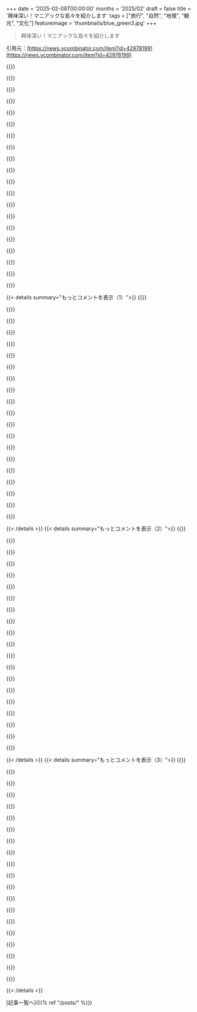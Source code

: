 +++
date = '2025-02-08T00:00:00'
months = '2025/02'
draft = false
title = '興味深い！マニアックな島々を紹介します'
tags = ["旅行", "自然", "地理", "観光", "文化"]
featureimage = 'thumbnails/blue_green3.jpg'
+++

> 興味深い！マニアックな島々を紹介します

引用元：[https://news.ycombinator.com/item?id=42978199](https://news.ycombinator.com/item?id=42978199)

{{<matomeQuote body="数年前、地球上で架空の宇宙エレベーターを停泊させられる場所を探してたんだ。赤道に近い場所で、できれば人口が少なくて政治的に安定してるところが理想。山があれば長さが短くなるけど、山は難しいよね。そんな妄想の中でAscension Islandにしようと決めたんだ。ここはほとんど人が住んでなくて、いるのは作業や軍、スパイ、宇宙機関の人だけ。ヨーロッパの探検家が来たときに生態系が壊滅して、今はほぼ荒れ地みたいな感じ。名前も宇宙エレベーターの妄想にはピッタリだよね。" userName="ttepasse" createdAt="2025-02-08T23:18:41" color="#45d325">}}

{{<matomeQuote body="St Helenaに向かう途中、Ascensionで高熱にうなされてたんだけど、そのときの記憶はすごく奇妙だよ。尖った灰色の火山岩の風景を歩いて、バナナの皮を海に投げたら、魚たちがそれを追いかけて渦を巻いてたのが印象に残ってる。色を塗った岩を見かけたんだけど、二度と戻らないって思った人が色を追加してた。最悪のゴルフコースの近くにあったと思う。荒れ果てた低地を離れて、山を登っていったら、まるで熱帯雨林のように緑が広がっていて、非常に変わった場所だよ。" userName="silves89" createdAt="2025-02-09T07:06:59" color="#ff5733">}}

{{<matomeQuote body="あなたは面白い作家になれるよ。文章の組み立て方がとても魅力的！" userName="elorm" createdAt="2025-02-09T07:42:55" color="#ff5733">}}

{{<matomeQuote body="ありがとう！小説の3回目のドラフトを書いてるから、そんなことを言ってもらえるのは本当に嬉しい。" userName="silves89" createdAt="2025-02-10T07:48:32" color="">}}

{{<matomeQuote body="同意だね。読み続けたくて仕方なかったよ。" userName="jjallen" createdAt="2025-02-09T11:05:13" color="">}}

{{<matomeQuote body="同じく。" userName="tenderfault" createdAt="2025-02-09T15:29:43" color="">}}

{{<matomeQuote body="あなたは存在の危機を引き起こすAIなの？いや、関係ないか。とにかく書き続けて、URLも撒いて。" userName="tenderfault" createdAt="2025-02-09T15:36:47" color="">}}

{{<matomeQuote body="＞”山の頂上から始めると、0.02％の手助けになるだけ”わかった。確かにそれはちょっとね。" userName="dmd" createdAt="2025-02-09T01:23:55" color="">}}

{{<matomeQuote body="かつて、山の中に真っ直ぐ穴を掘って、ピークに1マイルの高い建物を建てることで巨大なレールガンを作る方が環境に優しいかもしれないと思ったことがあるんだ。それを使って原材料を軌道に打ち上げられるかどうかを考えていた。でもやっぱり雰囲気が多すぎて、月への大砲は無理だね。" userName="LexGray" createdAt="2025-02-09T19:37:03" color="">}}

{{<matomeQuote body="実際、これは提案されたアイデアだよ。グローバルウォーミングを遅らせるための衛星シールドを打ち上げるために。提案は垂直ではなく斜めで、長さを増やしながら、軌道の角度と速度を調整している。最初はただのSFだと思ってたけど、価格的にはかなり賢いアイデアだよ。物理がうまくいくなら、だけどね。" userName="stogot" createdAt="2025-02-09T20:29:38" color="">}}

{{<matomeQuote body="そんな野心的なプロジェクトは物流的に大変そうだな。" userName="haltcatchfire" createdAt="2025-02-09T11:25:43" color="">}}

{{<matomeQuote body="海洋地殻に固定すればいいじゃん。37,000,000メートルのケーブルを上に巻くのを恐れないなら、50メートル下に巻くのも問題ないだろう。シンガポールに便利だしな。" userName="perihelions" createdAt="2025-02-09T09:39:19" color="">}}

{{<matomeQuote body="海水はかなり腐食性があるから、色々複雑な問題が出てくるよね。" userName="mattmanser" createdAt="2025-02-09T09:56:22" color="">}}

{{<matomeQuote body="＞海水はかなり腐食性があるから、色々複雑な問題が出てくるよね。<br>雷と同じくらい腐食性かもね。宇宙エレベーターにはその問題が頻繁に出てくるから。海底でのケーブルも長い間やってるし、腐食の問題には対処法があるよ。" userName="wantoncl" createdAt="2025-02-09T12:42:32" color="">}}

{{<matomeQuote body="海水腐食が問題でも、宇宙エレベーターが可能な状況を想像するのは難しいよ。" userName="nkrisc" createdAt="2025-02-09T17:04:13" color="">}}

{{<matomeQuote body="エレベーターの基地が水の中にあるなら、全体の作業が水の中で行われることになるよね。やることがめっちゃ大変だし、複雑すぎると思う。" userName="mattmanser" createdAt="2025-02-09T20:49:03" color="">}}

{{<matomeQuote body="”In Ascension”はアセンション島を舞台にした素晴らしいSF小説だよ。Ted ChiangやJeff VanderMeer風の不思議で瞑想的なSFが好きならおすすめ！" userName="necubi" createdAt="2025-02-09T00:47:00" color="#ff33a1">}}

{{<matomeQuote body="その背景から、”Delta-V”や”Critical Mass”って近未来SFの本も有名なんだよ。" userName="darknavi" createdAt="2025-02-09T15:36:12" color="">}}

{{<matomeQuote body="デビッド・ゲロルドの”Jumping Off the Planet”ってSF小説、宇宙エレベーターについて扱ってるから、まだ読んでなければいいと思うよ。" userName="_visgean" createdAt="2025-02-09T01:44:17" color="">}}

{{<matomeQuote body="赤道直下にエレベーターを建てる方がずっと容易だよね。オフアクシスに基部を設けると、長さや負荷が余分にかかるから無意味だ。エクアドルのキトが9350フィートでベストかも。" userName="ianburrell" createdAt="2025-02-10T19:10:27" color="#ff5733">}}

{{< details summary="もっとコメントを表示（1）">}}
{{<matomeQuote body="Ascension IslandをWikipediaやGoogle Mapsで見ても、港やハーバーの施設は見当たらないな。スペースエレベーターの地面側からの安定した安価な輸送を考えると、これが必要だと思うんだけど。" userName="bell-cot" createdAt="2025-02-09T01:00:04" color="">}}

{{<matomeQuote body="大規模な深水ハーバーを作るのは、スペースエレベーターを建設するのに比べたら楽勝だし、数世紀前からやってることなんだよね。例としてCherbourg Harbourがあるよ。" userName="mkl" createdAt="2025-02-09T01:40:16" color="">}}

{{<matomeQuote body="地形にもよるけど、Ascension Harborのオフショアブレイクウォーターを5m深の水で作るのは簡単だけど、100m以上だと大変だね。活火山のAscension Islandでは過去数千年で3回噴火してるし。「もし小説でAscensionのスペースエレベーターを描くなら、火山がドラマを生む要素になる。」" userName="bell-cot" createdAt="2025-02-09T09:49:17" color="#ff5c5c">}}

{{<matomeQuote body="100mのコンクリートに比べて、軌道上の数万キロのユニobtainiumケーブルは桁違い。ハーバーを作る方がずっと簡単だよ。" userName="mkl" createdAt="2025-02-09T10:05:19" color="">}}

{{<matomeQuote body="DCを作るコストに比べたら、24Kの金で配線をするのは安いもんだよ。空想やフィクションではイメージできるけど、現実ではお金を出す人はその考えは受け入れないよ。" userName="bell-cot" createdAt="2025-02-09T15:32:46" color="">}}

{{<matomeQuote body="でも、資金は集まりそうじゃない？スペースエレベーターが成功すれば、史上最も裕福な人になるだろうし。" userName="Loughla" createdAt="2025-02-09T16:13:14" color="">}}

{{<matomeQuote body="それには疑問があるな。俺も宇宙好きでSFで育ってきたけど、LEO以上の宇宙コロニーの経済的な理由があるか疑問だよ。小惑星採掘が典型だけど、それを実現するのは難しいと思う。月や火星が何を売るか、数世代かかる大規模投資を正当化できるか疑わしい。" userName="ttepasse" createdAt="2025-02-09T19:38:06" color="#ff33a1">}}

{{<matomeQuote body="Google Maps、意外と情報が少ないね。Open Street Mapにはもっと詳細があって、Georgetownのハーバーが表示されてるよ。さらに北には発電所用の石油・燃料ターミナルも見つけた。" userName="Symbiote" createdAt="2025-02-09T12:02:23" color="">}}

{{<matomeQuote body="＞Georgetownにハーバーがあるね。<br>そのハーバーを詳しく見てみて。本当に500フィートの貨物船が停泊できる施設は無いし、もし西側に嵐が来たら、すべてを水から引き上げる必要があるよ。軍事用施設だと小型ボートやヘリコプターで荷物を運ぶ方法はいろいろあるけど、商業規模だと追加コストが厳しい。" userName="bell-cot" createdAt="2025-02-09T15:24:25" color="">}}

{{<matomeQuote body="見るとStarCraftのマップ思い出すな。" userName="axpy906" createdAt="2025-02-09T16:08:37" color="">}}

{{<matomeQuote body="赤道付近じゃないとダメって言われてるけど、Isaac Arthurがそれに反論してるよ。＞”https://youtu.be/dc8_AuzeYKE?t=835”" userName="jodrellblank" createdAt="2025-02-09T14:55:15" color="">}}

{{<matomeQuote body="この計画は、名前の通りに考えると面白いな！" userName="wlonkly" createdAt="2025-02-09T18:36:32" color="">}}

{{<matomeQuote body="エレベーターが宇宙に飛んで行かないように、基盤をしっかり掘り下げる必要ない？" userName="spoonfeeder006" createdAt="2025-02-09T17:33:30" color="">}}

{{<matomeQuote body="無接触のSentineleseを語る時、船が難破した件は無視してるよね。その船乗りたちは印象が悪かったんじゃないかな。Sentineleseも外部との接触に対してドライになったのもそれが原因かも？導入した外の考え方が浮いてるし。北の入り江に行くと、明らかに道があるのが見えるよ。" userName="doodlebugging" createdAt="2025-02-08T18:07:53" color="#38d3d3">}}

{{<matomeQuote body="Sentineleseは外の人たちと接触したこともあるから、結構交流してたんだよね。90年代には倫理的な観点から接触が中断されたけど、その影響でより敵対的になったんだ。" userName="AlotOfReading" createdAt="2025-02-08T19:36:31" color="#ff5c5c">}}

{{<matomeQuote body="自分たちの神話を持ってると思うよ、独特で宇宙の成り立ちを説明するものがね。" userName="xadhominemx" createdAt="2025-02-08T19:03:26" color="">}}

{{<matomeQuote body="それが重要なんだよ。祖先や歴史とのつながりを保つためには、口伝や物語が大事だよね。" userName="doodlebugging" createdAt="2025-02-08T19:06:47" color="">}}

{{<matomeQuote body="もしくは女性に対して暴力的だったり、赤ちゃんが亡くなることが多いとか、怪我でも大変なくらい弱いかもしれないよ。" userName="xadhominemx" createdAt="2025-02-08T19:09:29" color="">}}

{{<matomeQuote body="そうだとしたら、数世代で消えちゃうんじゃないの？" userName="cpursley" createdAt="2025-02-09T00:12:53" color="">}}

{{<matomeQuote body="もしそのポストが空いてるなら、他のフィールドの方が向いてるかもね。問題がある地方で活躍できそう。" userName="doodlebugging" createdAt="2025-02-08T22:22:01" color="">}}


{{< /details >}}
{{< details summary="もっとコメントを表示（2）">}}
{{<matomeQuote body="最初のコメントでSentineleseを強姦魔や配偶者虐待者ってタグ付けしたのは残念だね。そんな判断は偏見が強いと思う。西洋文明が全ての答えを持ってるわけじゃないし、過去の接触が彼らを滅ぼしたこともあるしね。教育を受ければ偏見は克服できるかも。読むことは楽しいよ。ちょっとリンクされた資料を調べてみるつもりだ。編集：うん、Atlanticの記事を読んだけど、彼らが強姦や虐待をしているという証拠は何も見つからないよ。むしろ、彼らは西洋の植民者との接触によって大きな苦痛を受けたグループであることが分かる。" userName="doodlebugging" createdAt="2025-02-08T23:52:42" color="#45d325">}}

{{<matomeQuote body="‘maybe’の存在は可能性を示すもので、断定的じゃない。" userName="emmelaich" createdAt="2025-02-09T00:43:47" color="">}}

{{<matomeQuote body="＞書かれたコメントは無疑問だ。<br>そのユーザーが無疑問だと結論づけたのは君のストローマン論法のせいじゃない？<br>確かに‘maybe’は可能性を示して、一般的に物事がどうなるかを示唆するね。<br>ただ、コメントの意図は他文化の人を悪者扱いしてるように見えるし、支持する証拠が示されていない。<br>リンク先を見たが、強姦や虐待があったという証拠は見つからなかった。<br>歴史的に彼らの接触は様々な結果を得ることもあって、その文脈での暴力が多いようだ。" userName="doodlebugging" createdAt="2025-02-09T02:08:01" color="">}}

{{<matomeQuote body="世の中に強姦や暴力のない社会はあったのか？もちろん、North Sentineleseはその例外かもしれないね。暴力の傾向は確かにある。" userName="emmelaich" createdAt="2025-02-09T08:50:15" color="">}}

{{<matomeQuote body="＞無疑問という結論を証明できるか？それとも、自分自身のストローマンが原因なの？" userName="Chris2048" createdAt="2025-02-09T16:42:00" color="">}}

{{<matomeQuote body="下のスレッドに返信できなかったので、ここに謝りながら書くね。削除されたコメントでリンクされた本を今読んでるが、結構面白いし、地域や住人の歴史も含まれてる。今まで読んだ章には強姦の話は見当たらないが、章がバラバラだったから。<br>暴力は状況によって違うこともあって、接触の歴史によって多様。子供は男女ともに同じように迎えられるらしく、資源の制約が影響しているみたい。<br>興味ある人はこのリンクが面白いと思うかも。" userName="doodlebugging" createdAt="2025-02-09T09:29:06" color="#ff33a1">}}

{{<matomeQuote body="先祖との繋がりを保つために、幻想を信じる必要はないよ。" userName="gosub100" createdAt="2025-02-09T01:08:43" color="">}}

{{<matomeQuote body="＞島に迷い込んだ航海者たちは外の世界の印象を悪くしたり、それがSentineleseに対する敵意に繋がっている。<br>この悪評は、19世紀のイギリスの侵入にまで遡ると思う。" userName="marc_abonce" createdAt="2025-02-08T23:09:20" color="">}}

{{<matomeQuote body="リンクありがとう。イギリスの行動はあまり良くない印象を与えるね。多くの植民地勢力が遭遇した人々との関わりで同じようなことがあって、多くの文化が破壊された部分もあった。" userName="doodlebugging" createdAt="2025-02-09T00:50:38" color="">}}

{{<matomeQuote body="イギリス人ってインドに移住するつもりはなかったんだよね。でも、彼らはどこでも略奪しては去っていったよ。" userName="crossroadsguy" createdAt="2025-02-09T09:42:01" color="">}}

{{<matomeQuote body="イギリス人がオーストラリアやカナダに移住したのはどう説明するの？" userName="oa335" createdAt="2025-02-09T13:35:34" color="">}}

{{<matomeQuote body="彼らのイノベーションのレベルが2千年遅れていることは彼らを悪く見せると思うんだけど、進化ってそんなに急ぐ必要あるの？" userName="gosub100" createdAt="2025-02-09T01:13:33" color="">}}

{{<matomeQuote body="文化が同じペースで進化する必要はないし、環境との調和で成功している文化だってある。でも、コンタクト後に「進んでない」とされて絶滅した文化もあるのが残念。" userName="doodlebugging" createdAt="2025-02-09T02:22:04" color="#785bff">}}

{{<matomeQuote body="一方で、そこに生まれることが運命を決めるようなこともあるよね。あの子はずっとその環境で育って、プログラミングなんて知らずに育つんだと思うと苦しい。" userName="wruza" createdAt="2025-02-09T07:39:01" color="">}}

{{<matomeQuote body="この考え方がオーストラリアでのStolen Generationsの惨劇につながったんだよね。もしかしたら、彼らは救われる必要なんてないのかもしれない。" userName="liamwire" createdAt="2025-02-09T09:22:33" color="#ff5c5c">}}

{{<matomeQuote body="まずタブレットを渡して、その後子供が家族から引き離されるなんてことになったらどうするの？タブレットは良いと思うけど、その考え方はちょっと違うから。" userName="wruza" createdAt="2025-02-09T09:33:59" color="">}}

{{<matomeQuote body="その考え方がOne Laptop Per Childの失敗につながったんだよね。学ぶ必要がないってのに、勝手に助けようとして失敗したって話。" userName="jodrellblank" createdAt="2025-02-09T15:34:37" color="#ff5c5c">}}

{{<matomeQuote body="＞「彼はそうした、でもほとんどの子供がプログラミングなんてしなかった」これが因果関係を示唆してるように見えるけど、実際のところは違うかも。" userName="Chris2048" createdAt="2025-02-09T16:23:23" color="">}}

{{<matomeQuote body="コメントの書き方がなんか反論っぽいけど、‘失敗した理由は一つじゃなくて色々ある’って言っても、何にも反論してない気がする。アフリカの子供にコンピュータを渡して楽しんでコーディングしてくれると思うのと、Sentineleseの子供に渡すのが同じだと思ってるの？外部の文化や育ちが違うのに。彼らは電気もないし、読み書きの教育も受けてない可能性が高い。‘Mavis Beacon Teaches Typing’一冊で感謝されると思うのは、まるでフロリダのタイムシェアを渡すのと同じぐらいおかしい。" userName="jodrellblank" createdAt="2025-02-09T17:15:33" color="#ff5c5c">}}

{{<matomeQuote body="‘失敗した理由は一つじゃなくて色々ある’って言っても、どれも重要だったとは限らない。あなたの言ってることがナイーブな印象を与えるだけだと思う。アフリカの子供たちはインフラや学校にお金を使いたがるんだから、未接触のNorth Sentinel Islandの人たちも同じとは思えない。それに、電気もないかもしれないのに。そんな環境でコンピュータを渡すことが、成功するとは思えないし、そのことがOLPCプロジェクトとも違うこの場合に通じるってのもおかしい。" userName="Chris2048" createdAt="2025-02-10T03:50:50" color="#785bff">}}


{{< /details >}}
{{< details summary="もっとコメントを表示（3）">}}
{{<matomeQuote body="’彼らが自動的に理解する’っていうのは、正しい前提とは思えない。他のコメントが言ってる通り、Sentineleseの文化には教えられた経験がないはず。‘OLPCを受け取ったアフリカの人たち’も、ちゃんと教育環境があって、充電インフラやWifiもあったのに、目標達成できなかった。それを全く準備のできていない人々に落とす計画が、どうしてうまくいくと思うの？" userName="jodrellblank" createdAt="2025-02-10T06:27:31" color="">}}

{{<matomeQuote body="最新のタブレットの話をしてるのか？それならAndroidかiOSを選ぼう。そういう風に文明化するつもりなら、全然いいけどさ！Androidにするなら、電子インクディスプレイから始めようか？" userName="crossroadsguy" createdAt="2025-02-09T09:45:10" color="">}}

{{<matomeQuote body="ちょっと違う話だけど、昔のPCのことを思い出させてくれてありがとう。友だちのパパが買ったCompaq Deskproと、俺の128k MacでQuickBASICのソフトを一緒に開発したんだ。タブレットを送るなら、90年代のモデルを考えて、当時のソフトを使って教えたらいいと思うよ。" userName="doodlebugging" createdAt="2025-02-09T08:34:20" color="">}}

{{<matomeQuote body="一方で、そこで生まれることが生き地獄かもしれないよ。どこかに俺と同じ子供がいて、でもそれが根を掘るとか、地元のことに一生を捧げる運命だなんて、苦いよね。この子の幸せを、自分の基準で判断するのはやめよう。Wi-Fiが無くても、ほんとに幸せかもしれないしね。" userName="MrVandemar" createdAt="2025-02-09T09:03:07" color="">}}

{{<matomeQuote body="俺はその子のことを判断してるわけじゃないよ。ただ、存在してそうな子への同情だよ。なんか自給自足みたいな生活は、良いとは思わない。特にSentineleseは、常に火を焚いてるわけでもないし。" userName="wruza" createdAt="2025-02-09T09:27:12" color="">}}

{{<matomeQuote body="North Sentinel島の道がここにあるよ。" userName="davidw" createdAt="2025-02-08T18:42:00" color="">}}

{{<matomeQuote body="ありがとうございます！Googleマップを使って、島の高解像度のビューが見れて、島の trailsが見つけられた。小さな入り江や小さな島々に繋がる道もあるみたい。" userName="doodlebugging" createdAt="2025-02-08T19:00:10" color="">}}

{{<matomeQuote body="木の上の葉が密集してるから、定住地を見つけるのは難しいね。" userName="davidw" createdAt="2025-02-08T19:46:29" color="">}}

{{<matomeQuote body="キャストアウェイが悪い印象を与えたって、どういうことをイメージしてるの？探索者がいきなりWalmartを開こうとするわけじゃないし。おそらく、支配的な社会は文化を知らないことに対して代償を求めるんだと思うよ。" userName="ellyagg" createdAt="2025-02-08T19:00:35" color="">}}

{{<matomeQuote body="Neal Stephensonがバイキングが時間旅行でWalmartを発見する話を書いたんだけど、彼らはそれをすごく気に入るんだ。" userName="FredPret" createdAt="2025-02-08T19:15:16" color="">}}

{{<matomeQuote body="彼らは現代の病気に免疫がないから外部の人には敵対的なんだよ。過去に接触したことで多くの人が亡くなったからね。" userName="narrator" createdAt="2025-02-08T18:47:39" color="#45d325">}}

{{<matomeQuote body="この記事、とても興味深かったしサイトデザインも素敵だった。遠い星や惑星を夢見るけど、地球にも変わった美しい場所がたくさんあるよね。“Devon Islandで一年過ごす”ってのをやりたいリストに追加した！まあ－50℃になるけど、一人で過ごすのは『The Martian』に近い経験になりそう。" userName="Jun8" createdAt="2025-02-08T22:11:09" color="#45d325">}}

{{<matomeQuote body="そこに誰かが自給自足で住んでいたかどうかはっきりしないけど、1924年にDundas Harbourに前哨基地ができて、9年後にハドソン湾会社にリースされた。その後、1934年に52家族が経済崩壊で離れた。それが災害とみなされ、1940年代後に再び人が住んだけど1951年に再閉鎖されて、今は数軒の建物の遺跡だけが残ってる。" userName="defrost" createdAt="2025-02-08T23:22:45" color="#ff5c5c">}}

{{<matomeQuote body="同じようなテーマの素晴らしい本、Judith Schalanskyの『Atlas of Remote Islands』があるよ。ハードカバーが66ドルになっちゃったのは残念だけど、やっぱりあれは美しくて読むべき本だよ。" userName="karaterobot" createdAt="2025-02-08T19:16:54" color="">}}

{{<matomeQuote body="情報をありがとう！（ドイツ語の）オリジナルを買ったけど、幸いまだ出版されててハードカバーも手頃だよ。" userName="Plankaluel" createdAt="2025-02-08T19:51:14" color="#ff5c5c">}}

{{<matomeQuote body="素晴らしいね、気に入るといいな！" userName="karaterobot" createdAt="2025-02-08T22:13:33" color="">}}

{{<matomeQuote body="地元の図書館にあるか試してみる価値ありだね。幸い、うちの図書館にはあるよ、予約した！" userName="run_rock" createdAt="2025-02-09T18:16:42" color="">}}

{{<matomeQuote body="その本を勧めに来たんだ！俺もドイツ語版を手に入れたんだけど、印刷業界に感謝したくなるような美しい本だよ。" userName="ttepasse" createdAt="2025-02-08T23:09:13" color="">}}

{{<matomeQuote body="ここに来たのはこれを伝えたかったから。すごく楽しい本だよ！" userName="paulcapewell" createdAt="2025-02-12T10:43:59" color="#ff33a1">}}

{{<matomeQuote body="Tristan da Cunhaについてだけど、Katherine Mary Barrowの「Three years in Tristan da Cunha」を読もうと思ってるんだ。<br>＞“これは一人称の手記で、日記形式で日付入りのエントリーがあって、1900年代初頭のこの孤島の生活を知るのにぴったり。”" userName="speckx" createdAt="2025-02-08T19:24:01" color="#ff5733">}}


{{< /details >}}


[記事一覧へ]({{% ref "/posts/" %}})
